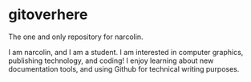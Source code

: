 # gitoverhere
The one and only repository for narcolin.

I am narcolin, and I am a student.
I am interested in computer graphics, publishing technology, and coding!
I enjoy learning about new documentation tools,
and using Github for technical writing purposes.

